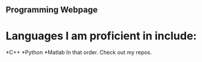 ## Programming Webpage

# Languages I am proficient in include:
*C++
*Python
*Matlab
In that order. Check out my repos.
